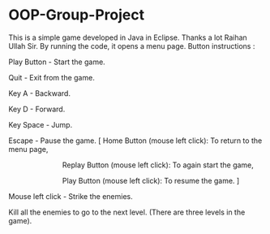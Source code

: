 # OOP-Group-Project
This is a simple game developed in Java in Eclipse. Thanks a lot Raihan Ullah Sir.
By running the code, it opens a menu page. Button instructions :

Play Button - Start the game.

Quit - Exit from the game.

Key A - Backward.

Key D - Forward.

Key Space - Jump.

Escape - Pause the game. [ Home Button (mouse left click): To return to the menu page,

                           Replay Button (mouse left click): To again start the game,

                           Play Button (mouse left click): To resume the game. ]

Mouse left click - Strike the enemies.

Kill all the enemies to go to the next level. (There are three levels in the game).
